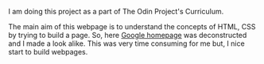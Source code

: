 I am doing this project as a part of The Odin Project's Curriculum.

The main aim of this webpage is to understand the concepts of HTML, CSS by trying to build a page. 
So, here <a href="www.google.com" target="_blank">Google homepage</a> was deconstructed and I made a look alike.
This was very time consuming for me but, I nice start to build webpages.